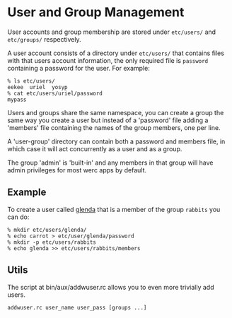 User and Group Management
=========================

User accounts and group membership are stored under `etc/users/` and `etc/groups/` respectively.

A user account consists of a directory under `etc/users/` that contains files with that users account information, the only required file is `password` containing a password for the user. For example:

	% ls etc/users/
	eekee  uriel  yosyp
	% cat etc/users/uriel/password
	mypass

Users and groups share the same namespace, you can create a group the same way you create a user but instead of a 'password' file adding a 'members' file containing the names of the group members, one per line.

A 'user-group' directory can contain both a password and members file, in which case it will act concurrently as a user and as a group.

The group 'admin' is 'built-in' and any members in that group will have admin privileges for most werc apps by default.

Example
-------

To create a user called [glenda](http://glenda.cat-v.org) that is a member of the group `rabbits` you can do:

	% mkdir etc/users/glenda/
	% echo carrot > etc/user/glenda/password
	% mkdir -p etc/users/rabbits
	% echo glenda >> etc/users/rabbits/members

Utils
-----

The script at bin/aux/addwuser.rc allows you to even more trivially add users. 

	addwuser.rc user_name user_pass [groups ...]


